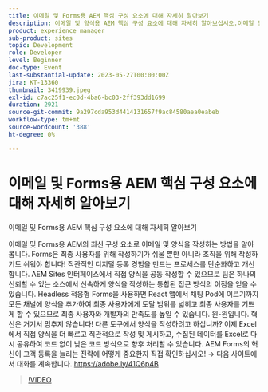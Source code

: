 ```yaml
---
title: 이메일 및 Forms용 AEM 핵심 구성 요소에 대해 자세히 알아보기
description: 이메일 및 양식용 AEM 핵심 구성 요소에 대해 자세히 알아보십시오.이메일 및 Forms용 AEM의 최신 구성 요소를 사용하여 이메일 및 양식을 작성하는 방법을 알아보십시오. Forms은 최종 사용자를 위해 작성하기가 쉬울 뿐만 아니라 조직을 위해 작성하기도 쉬워야 합니다! 직관적인 디지털 등록 경험을 만드는 프로세스를 단순화하고 개선합니다. AEM Sites 인터페이스에서 직접 양식을 공동 작성할 수 있으므로 팀은 하나의 신뢰할 수 있는 소스에서 신속하게 양식을 작성하는 통합된 접근 방식의 이점을 얻을 수 있습니다. Headless 적응형 Forms을 사용하면 React 앱에서 채팅 Pod에 이르기까지 모든 채널에 양식을 추가하여 최종 사용자에게 도달 범위를 넓히고 최종 사용자를 기쁘게 할 수 있으므로 최종 사용자와 개발자의 만족도를 높일 수 있습니다. 윈-윈입니다. 혁신은 거기서 멈추지 않습니다! 다른 도구에서 양식을 작성하려고 하십니까? 이제 Excel에서 직접 양식을 더 빠르고 직관적으로 작성 및 게시하고, 수집된 데이터를 Excel로 다시 공유하여 코드 없이 낮은 코드 방식으로 향후 처리할 수 있습니다. AEM Forms의 혁신이 고객 등록을 늘리는 전략에 어떻게 중요한지 직접 확인하십시오!
product: experience manager
sub-product: sites
topic: Development
role: Developer
level: Beginner
doc-type: Event
last-substantial-update: 2023-05-27T00:00:00Z
jira: KT-13360
thumbnail: 3419939.jpeg
exl-id: c7ac25f1-ec0d-4ba6-bc03-2ff393dd1699
duration: 2921
source-git-commit: 9a297cda953d4414131657f9ac84580aea0eabeb
workflow-type: tm+mt
source-wordcount: '388'
ht-degree: 0%

---
```


# 이메일 및 Forms용 AEM 핵심 구성 요소에 대해 자세히 알아보기

이메일 및 Forms용 AEM 핵심 구성 요소에 대해 자세히 알아보기

이메일 및 Forms용 AEM의 최신 구성 요소로 이메일 및 양식을 작성하는 방법을 알아봅니다. Forms은 최종 사용자를 위해 작성하기가 쉬울 뿐만 아니라 조직을 위해 작성하기도 쉬워야 합니다! 직관적인 디지털 등록 경험을 만드는 프로세스를 단순화하고 개선합니다. AEM Sites 인터페이스에서 직접 양식을 공동 작성할 수 있으므로 팀은 하나의 신뢰할 수 있는 소스에서 신속하게 양식을 작성하는 통합된 접근 방식의 이점을 얻을 수 있습니다. Headless 적응형 Forms을 사용하면 React 앱에서 채팅 Pod에 이르기까지 모든 채널에 양식을 추가하여 최종 사용자에게 도달 범위를 넓히고 최종 사용자를 기쁘게 할 수 있으므로 최종 사용자와 개발자의 만족도를 높일 수 있습니다. 윈-윈입니다. 혁신은 거기서 멈추지 않습니다! 다른 도구에서 양식을 작성하려고 하십니까? 이제 Excel에서 직접 양식을 더 빠르고 직관적으로 작성 및 게시하고, 수집된 데이터를 Excel로 다시 공유하여 코드 없이 낮은 코드 방식으로 향후 처리할 수 있습니다. AEM Forms의 혁신이 고객 등록을 늘리는 전략에 어떻게 중요한지 직접 확인하십시오! → 다음 사이트에서 대화를 계속합니다. https://adobe.ly/41Q6p4B

>[!VIDEO](https://video.tv.adobe.com/v/3419939/?learn=on)
